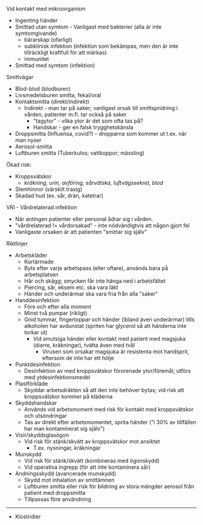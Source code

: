 Vid kontakt med mikroorganism
- Ingenting händer
- Smittad utan symtom - Vanligast med bakterier (alla är inte symtomgivande)
	- bärarskap (ofarligt)
	- subklinisk infektion (infektion som bekämpas, men den är inte tillräckligt kraftfull för att märkas)
	- immunitet
- Smittad med symtom (infektion)

Smittvägar
- Blod-blod (blodburen)
- Livsmedelsburen smitta, fekal/oral
- Kontaktsmitta (direkt/indirekt)
	- Indirekt - man tar på saker; vanligast orsak till smittspridning i vården, patienter m.fl. tar också på saker
		- "tagytor" - vilka ytor är det som ofta tas på?
		- Handskar - ger en falsk trygghetskänsla
- Droppsmitta (Influensa, covid?) - dropparna som kommer ut t.ex. när man nyser
- Aerosol-smitta
- Luftburen smitta (Tuberkulos; vattkoppor; mässling)

Ökad risk:
- Kroppsvätskor
	- *kräkning, urin, avföring, sårvätska, luftvägssekret, blod*
- Slemhinnor (särskilt trasig)
- Skadad hud (ex. sår, drän, katetrar)

VRI - Vårdrelaterad infektion
- När antingen patienter eller personal ådrar sig i vården.
- "vårdrelaterad != vårdorsakad" - inte nödvändigtvis att någon gjort fel
- Vanligaste orsaken är att patienten "smittar sig själv"

Riktlinjer
- Arbetskläder
	- Kortärmade
	- Byts efter varje arbetspass (eller oftare), används bara på arbetsplatsen
	- Hår och skägg; smycken får inte hänga ned i arbetsfältet
	- Piercing, sår, eksem etc. ska vara läkt
	- Händer och underärmar ska vara fria från alla "saker"
- Handdesinfektion
	- Före och efter alla moment
	- Minst två pumpar (rikligt)
	- Gnid tummar, fingertoppar och händer (ibland även underärmar) tills alkoholen har avdunstat (spriten har glycerol så att händerna inte torkar ut)
		- Vid smutsiga händer eller kontakt med patient med magsjuka (diarre, kräkningar), tvätta även med tvål
			- Virusen som orsakar magsjuka är resistenta mot handsprit, eftersom de inte har ett hölje
- Punktdesinfektion
	- Desinfektion av med kroppsvätskor förorenade ytor/föremål; utförs med ytdesinfektionsmedel
- Plastförkläde
	- Skyddar arbetsdräkten så att den inte behöver bytas; vid risk att kroppsvätskor kommer på kläderna
- Skyddshandskar
	- Används vid arbetsmoment med risk för kontakt med kroppsvätskor och utsöndringar
	- Tas av direkt efter arbetsmomentet, sprita händer ("i 30% av tillfällen har man kontaminerat sig själv")
- Visir/skyddsglasögon
	- Vid risk för stänk/skvätt av kroppsvätskor mot ansiktet
		- T.ex. nysningar, kräkningar
- Munskydd
	- Vid risk för stänk/skvätt (kombineras med ögonskydd)
	- Vid operativa ingrepp (för att inte kontaminera sår)
- Andningsskydd (avancerade munskydd)
	- Skydd mot inhalation av smittämnen
	- Luftburen smitta eller risk för bildning av stora mängder aerosol från patient med droppsmitta
	- Tillpassas före användning

---
- Klostridier